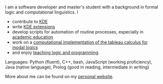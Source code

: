 I am a software developer and master's student with a background in formal logic and computational linguistics. I
- contribute to [KDE](https://github.com/search?o=desc&p=1&q=org%3AKDE+author%3Anclarius&s=committer-date&type=Commits)
- write [KDE extensions](https://www.pling.com/u/nclarius)
- develop scripts for automation of routine processes, especially in [academic education](https://github.com/nclarius/pyGrade)
- work on a [computational implementation of the tableau calculus for modal logics](https://github.com/nclarius/pyPL)
- and enjoy [teaching logic and programming](https://nclarius.github.io/#sec-teaching).

Languages: Python (fluent), C++, bash, JavaScript (working proficiency), Java (native language), Prolog (good in reading, intermediate in writing)

More about me can be found on my [personal website](https://nclarius.github.io).
